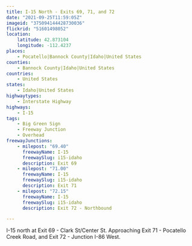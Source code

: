 ```yaml
---
title: I-15 North - Exits 69, 71, and 72
date: "2021-09-25T11:59:05Z"
imageid: "375094144428730036"
flickrid: "51601498052"
location:
    latitude: 42.873104
    longitude: -112.4237
places:
    - Pocatello|Bannock County|Idaho|United States
counties:
    - Bannock County|Idaho|United States
countries:
    - United States
states:
    - Idaho|United States
highwaytypes:
    - Interstate Highway
highways:
    - I-15
tags:
    - Big Green Sign
    - Freeway Junction
    - Overhead
freewayJunctions:
    - milepost: "69.40"
      freewayName: I-15
      freewaySlug: i15-idaho
      description: Exit 69
    - milepost: "71.00"
      freewayName: I-15
      freewaySlug: i15-idaho
      description: Exit 71
    - milepost: "72.15"
      freewayName: I-15
      freewaySlug: i15-idaho
      description: Exit 72 - Northbound

---
```

I-15 north at Exit 69 - Clark St/Center St.  Approaching Exit 71 - Pocatello Creek Road, and Exit 72 - Junction I-86 West.
